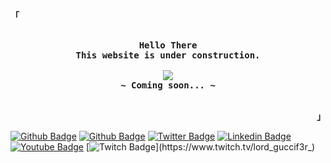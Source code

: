 


<p align="left"><strong><samp>「</samp></strong></p>
    <p align="center">
      <samp><br>
            <b>
            Hello There
        <br>
            This website is under construction.
            </b>
        <br>
        <br>
         <image src="https://readme-typing-svg.herokuapp.com?size=24&color=F72424&center=true&width=1000&height=100&lines=Cybersecurity+content+focused+on+the+offensive+side+by+Lord+Guccif3r.">
        <br>
            <b>
            ~ Coming soon... ~
            </b>
        <br>
      </samp><br>
    </p>
<p align="right"><strong><samp>」</samp></strong></p>


<!-- Contact Me -->
[![Github Badge](https://img.shields.io/website?logo=offensive-paradise&up_color=red&up_message=www.offensive-paradise.com&url=https%3A%2F%2Fwww.offensive-paradise.com%2F)](https://www.offensive-paradise.com)
[![Github Badge](https://img.shields.io/github/stars/LordGuccif3r?color=green&label=Github&logo=github&style=social)](https://github.com/LordGuccif3r)
[![Twitter Badge](https://img.shields.io/twitter/follow/LordGuccif3r?style=social)](https://twitter.com/Lord_Guccif3r)
[![Linkedin Badge](https://img.shields.io/badge/-LinkedIn-blue?style=flat-square&logo=Linkedin&logoColor=white&link=https://www.linkedin.com/in/erick-perez-54b537204/)](https://www.linkedin.com/in/erick-perez-54b537204/)
[![Youtube Badge](https://img.shields.io/youtube/channel/subscribers/UCC8Xy0XHeHxtGYJnFuM4FKQ?style=social&link=https://www.youtube.com/channel/UCC8Xy0XHeHxtGYJnFuM4FKQ)](https://www.youtube.com/channel/UCC8Xy0XHeHxtGYJnFuM4FKQ)
[![Twitch Badge](https://img.shields.io/twitch/status/lord_guccif3r_?style=social&link=https://www.twitch.tv/lord_guccif3r_)](https://www.twitch.tv/lord_guccif3r_)

<!-- Github Stats -->
<p align="center">
    <samp>


